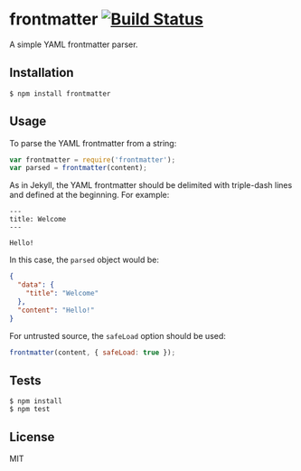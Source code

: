 # frontmatter [![Build Status](https://travis-ci.org/gnowoel/frontmatter.svg?branch=master)](https://travis-ci.org/gnowoel/frontmatter)

A simple YAML frontmatter parser.

## Installation

```
$ npm install frontmatter
```

## Usage

To parse the YAML frontmatter from a string:

```javascript
var frontmatter = require('frontmatter');
var parsed = frontmatter(content);
```

As in Jekyll, the YAML frontmatter should be delimited with triple-dash lines and defined at the beginning. For example:

```gfm
---
title: Welcome
---

Hello!
```

In this case, the `parsed` object would be:

```json
{
  "data": {
    "title": "Welcome"
  },
  "content": "Hello!"
}
```

For untrusted source, the `safeLoad` option should be used:


```javascript
frontmatter(content, { safeLoad: true });
```

## Tests

```
$ npm install
$ npm test
```

## License

MIT
